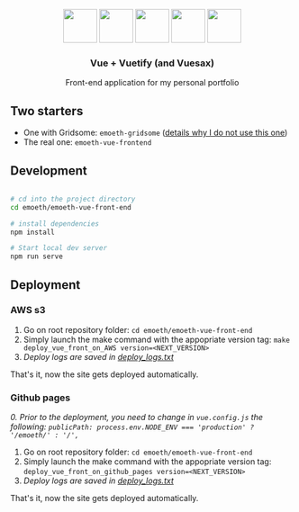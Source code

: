 <p align="center">
  <p align="center">
    <img src="https://upload.wikimedia.org/wikipedia/commons/thumb/9/95/Vue.js_Logo_2.svg/1024px-Vue.js_Logo_2.svg.png" height="60">
    <img src="https://static.thenounproject.com/png/2663763-200.png" height="60">
    <img src="https://seeklogo.com/images/V/vuetify-logo-3BCF73C928-seeklogo.com.png" height="60" padding-left="10">
    <img src="https://static.thenounproject.com/png/2663763-200.png" height="60">
    <img src="https://vuesax.com/logos/logo-vuesax-svg-7.svg" height="60" padding-left="10">
  </div>
  
  <h3 align="center">Vue + Vuetify (and Vuesax)</h3>
  <p align="center">Front-end application for my personal portfolio<p>
</p>

## Two starters
- One with Gridsome: `emoeth-gridsome` ([details why I do not use this one](./emoeth-gridsome/README.md))
- The real one: `emoeth-vue-frontend`


## Development

```bash

# cd into the project directory
cd emoeth/emoeth-vue-front-end

# install dependencies
npm install

# Start local dev server
npm run serve
```


## Deployment
### AWS s3

1. Go on root repository folder: `cd emoeth/emoeth-vue-front-end`
2. Simply launch the make command with the appopriate version tag: `make deploy_vue_front_on_AWS version=<NEXT_VERSION>`
3. *Deploy logs are saved in [deploy_logs.txt](./deploy_logs.txt)*

That's it, now the site gets deployed automatically.

### Github pages
*0. Prior to the deployment, you need to change in `vue.config.js` the following: `publicPath: process.env.NODE_ENV === 'production' ? '/emoeth/' : '/',`*
1. Go on root repository folder: `cd emoeth/emoeth-vue-front-end`
2. Simply launch the make command with the appopriate version tag: `deploy_vue_front_on_github_pages version=<NEXT_VERSION>`
3. *Deploy logs are saved in [deploy_logs.txt](./deploy_logs.txt)*

That's it, now the site gets deployed automatically.
